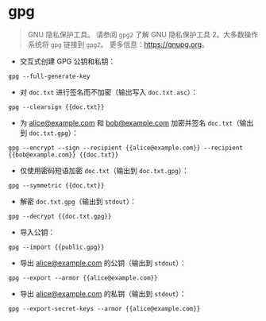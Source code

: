 # gpg

> GNU 隐私保护工具。
> 请参阅 `gpg2` 了解 GNU 隐私保护工具 2。大多数操作系统将 `gpg` 链接到 `gpg2`。
> 更多信息：<https://gnupg.org>。

- 交互式创建 GPG 公钥和私钥：

`gpg --full-generate-key`

- 对 `doc.txt` 进行签名而不加密（输出写入 `doc.txt.asc`）：

`gpg --clearsign {{doc.txt}}`

- 为 alice@example.com 和 bob@example.com 加密并签名 `doc.txt`（输出到 `doc.txt.gpg`）：

`gpg --encrypt --sign --recipient {{alice@example.com}} --recipient {{bob@example.com}} {{doc.txt}}`

- 仅使用密码短语加密 `doc.txt`（输出到 `doc.txt.gpg`）：

`gpg --symmetric {{doc.txt}}`

- 解密 `doc.txt.gpg`（输出到 `stdout`）：

`gpg --decrypt {{doc.txt.gpg}}`

- 导入公钥：

`gpg --import {{public.gpg}}`

- 导出 alice@example.com 的公钥（输出到 `stdout`）：

`gpg --export --armor {{alice@example.com}}`

- 导出 alice@example.com 的私钥（输出到 `stdout`）：

`gpg --export-secret-keys --armor {{alice@example.com}}`